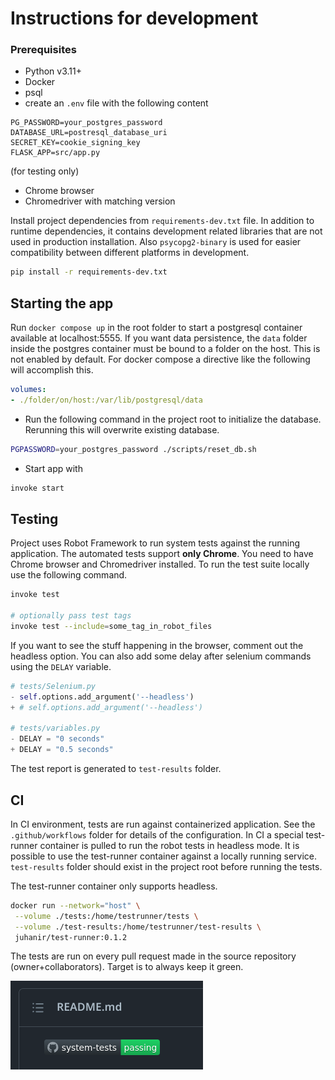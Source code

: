# Instructions for development

### Prerequisites

- Python v3.11+
- Docker
- psql
- create an `.env` file with the following content

```
PG_PASSWORD=your_postgres_password
DATABASE_URL=postresql_database_uri
SECRET_KEY=cookie_signing_key
FLASK_APP=src/app.py
```

(for testing only)
- Chrome browser
- Chromedriver with matching version

Install project dependencies from `requirements-dev.txt` file. In addition to runtime dependencies, it contains development related libraries that are not used in production installation. Also `psycopg2-binary` is used for easier compatibility between different platforms in development.

```sh
pip install -r requirements-dev.txt
```

## Starting the app

Run `docker compose up` in the root folder to start a postgresql container available at localhost:5555. If you want data persistence, the `data` folder inside the postgres container must be bound to a folder on the host. This is not enabled by default. For docker compose a directive like the following will accomplish this.
```yml
volumes:
- ./folder/on/host:/var/lib/postgresql/data
```

- Run the following command in the project root to initialize the database. Rerunning this will overwrite existing database.
```sh
PGPASSWORD=your_postgres_password ./scripts/reset_db.sh
```

- Start app with
```sh
invoke start
```

## Testing

Project uses Robot Framework to run system tests against the running application. The automated tests support **only Chrome**. You need to have Chrome browser and Chromedriver installed. To run the test suite locally use the following command.

```sh
invoke test

# optionally pass test tags
invoke test --include=some_tag_in_robot_files
```

If you want to see the stuff happening in the browser, comment out the headless option. You can also add some delay after selenium commands using the `DELAY` variable.
```python
# tests/Selenium.py
- self.options.add_argument('--headless')
+ # self.options.add_argument('--headless')

# tests/variables.py
- DELAY = "0 seconds"
+ DELAY = "0.5 seconds"
```

The test report is generated to `test-results` folder.

## CI

In CI environment, tests are run against containerized application. See the `.github/workflows` folder for details of the configuration. In CI a special test-runner container is pulled to run the robot tests in headless mode. It is possible to use the test-runner container against a locally running service. `test-results` folder should exist in the project root before running the tests.

The test-runner container only supports headless.

```sh
docker run --network="host" \
 --volume ./tests:/home/testrunner/tests \
 --volume ./test-results:/home/testrunner/test-results \
 juhanir/test-runner:0.1.2
```

The tests are run on every pull request made in the source repository (owner+collaborators). Target is to always keep it green.

![badge](assets/test_badge.png)